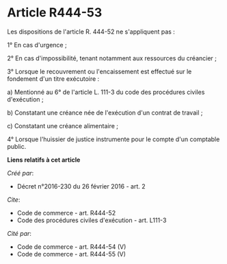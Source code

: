 # Article R444-53

Les dispositions de l'article R. 444-52 ne s'appliquent pas : 

1° En cas d'urgence ; 

2° En cas d'impossibilité, tenant notamment aux ressources du créancier ; 

3° Lorsque le recouvrement ou l'encaissement est effectué sur le fondement d'un titre exécutoire : 

a) Mentionné au 6° de l'article L. 111-3 du code des procédures civiles d'exécution ; 

b) Constatant une créance née de l'exécution d'un contrat de travail ; 

c) Constatant une créance alimentaire ; 

4° Lorsque l'huissier de justice instrumente pour le compte d'un comptable public.

**Liens relatifs à cet article**

_Créé par_:

  - Décret n°2016-230 du 26 février 2016 - art. 2

_Cite_:

  - Code de commerce - art. R444-52
  - Code des procédures civiles d'exécution - art. L111-3

_Cité par_:

  - Code de commerce - art. R444-54 (V)
  - Code de commerce - art. R444-55 (V)
